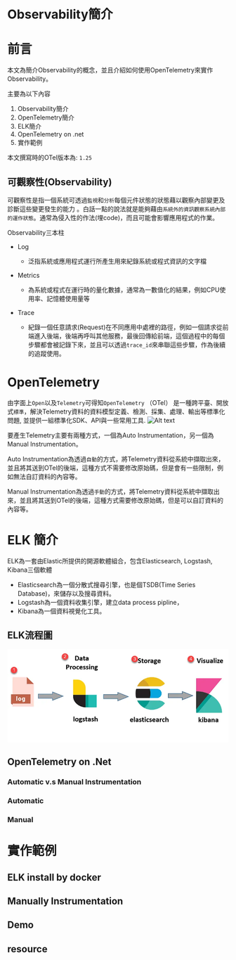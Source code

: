 
# Observability簡介

# 前言

本文為簡介Observability的概念，並且介紹如何使用OpenTelemetry來實作Observability。

主要為以下內容

1. Observability簡介
2. OpenTelemetry簡介
3. ELK簡介
4. OpenTelemetry on .net
5. 實作範例

本文撰寫時的OTel版本為: `1.25`

## 可觀察性(Observability)

可觀察性是指一個系統可透過`監視`和`分析`每個元件狀態的狀態藉以觀察內部變更及診斷這些變更發生的能力
。白話一點的說法就是能夠藉由`系統外的資訊觀察系統內部的運作狀態`。通常為侵入性的作法(埋code)，而且可能會影響應用程式的作業。

Observability三本柱

- Log
  - 泛指系統或應用程式運行所產生用來紀錄系統或程式資訊的文字檔

- Metrics
  - 為系統或程式在運行時的量化數據，通常為一數值化的結果，例如CPU使用率、記憶體使用量等
  
- Trace
  - 紀錄一個任意請求(Request)在不同應用中處裡的路徑，例如一個請求從前端進入後端，後端再呼叫其他服務，最後回傳給前端，這個過程中的每個步驟都會被記錄下來，並且可以透過`trace_id`來串聯這些步驟，作為後續的追蹤使用。


# OpenTelemetry


由字面上`Open`以及`Telemetry`可得知`OpenTelemetry` （OTel） 是一種跨平臺、開放式`標準`，解決Telemetry資料的資料模型定義、檢測、採集、處理、輸出等標準化問題, 並提供一組標準化SDK、API與一些常用工具.
![Alt text](images/OTelPackage.png)

要產生Telemetry主要有兩種方式，一個為Auto Instrumentation，另一個為Manual Instrumentation。

Auto Instrumentation為透過`自動`的方式，將Telemetry資料從系統中擷取出來，並且將其送到OTel的後端，這種方式不需要修改原始碼，但是會有一些限制，例如無法自訂資料的內容等。

Manual Instrumentation為透過`手動`的方式，將Telemetry資料從系統中擷取出來，並且將其送到OTel的後端，這種方式需要修改原始碼，但是可以自訂資料的內容等。

# ELK 簡介

ELK為一套由Elastic所提供的開源軟體組合，包含Elasticsearch, Logstash, Kibana三個軟體

- Elasticsearch為一個分散式搜尋引擎，也是個TSDB(Time Series Database)，來儲存以及搜尋資料。
- Logstash為一個資料收集引擎，建立data process pipline，
- Kibana為一個資料視覺化工具。

## ELK流程圖

![Alt text](images/ELKFlow.png)

## OpenTelemetry on .Net

### Automatic v.s Manual Instrumentation

### Automatic 

### Manual

# 實作範例

## ELK install by docker
## Manually Instrumentation
## Demo


## resource

